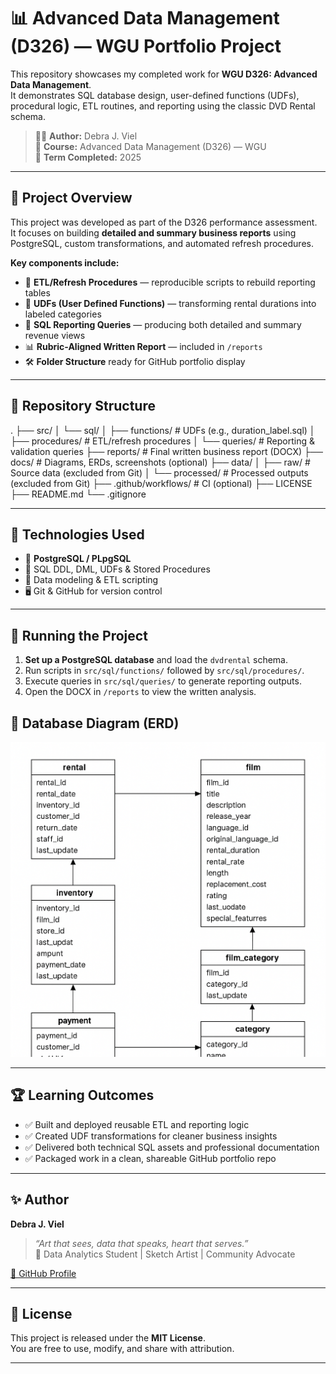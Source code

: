 # 📊 Advanced Data Management (D326) — WGU Portfolio Project

This repository showcases my completed work for **WGU D326: Advanced Data Management**.  
It demonstrates SQL database design, user-defined functions (UDFs), procedural logic, ETL routines, and reporting using the classic DVD Rental schema.  

> 🧑‍💻 **Author:** Debra J. Viel  
> 🏫 **Course:** Advanced Data Management (D326) — WGU  
> 📅 **Term Completed:** 2025  

---

## 🚀 Project Overview

This project was developed as part of the D326 performance assessment.  
It focuses on building **detailed and summary business reports** using PostgreSQL, custom transformations, and automated refresh procedures.

**Key components include:**
- 📌 **ETL/Refresh Procedures** — reproducible scripts to rebuild reporting tables  
- 🧠 **UDFs (User Defined Functions)** — transforming rental durations into labeled categories  
- 🧾 **SQL Reporting Queries** — producing both detailed and summary revenue views  
- 📊 **Rubric-Aligned Written Report** — included in `/reports`  
- 🛠️ **Folder Structure** ready for GitHub portfolio display

---

## 📂 Repository Structure

.
├── src/
│ └── sql/
│ ├── functions/ # UDFs (e.g., duration_label.sql)
│ ├── procedures/ # ETL/refresh procedures
│ └── queries/ # Reporting & validation queries
├── reports/ # Final written business report (DOCX)
├── docs/ # Diagrams, ERDs, screenshots (optional)
├── data/
│ ├── raw/ # Source data (excluded from Git)
│ └── processed/ # Processed outputs (excluded from Git)
├── .github/workflows/ # CI (optional)
├── LICENSE
├── README.md
└── .gitignore


---

## 🧰 Technologies Used

- 🐘 **PostgreSQL / PLpgSQL**
- 📝 SQL DDL, DML, UDFs & Stored Procedures
- 🧮 Data modeling & ETL scripting
- 🖥️ Git & GitHub for version control

---

## 🧪 Running the Project

1. **Set up a PostgreSQL database** and load the `dvdrental` schema.  
2. Run scripts in `src/sql/functions/` followed by `src/sql/procedures/`.  
3. Execute queries in `src/sql/queries/` to generate reporting outputs.  
4. Open the DOCX in `/reports` to view the written analysis.

## 🧭 Database Diagram (ERD)

![DVD Rental ERD](docs/DVD%20Rental%20Database%20ERD%20Layout.png)



---

## 🏆 Learning Outcomes

- ✅ Built and deployed reusable ETL and reporting logic  
- ✅ Created UDF transformations for cleaner business insights  
- ✅ Delivered both technical SQL assets and professional documentation  
- ✅ Packaged work in a clean, shareable GitHub portfolio repo

---

## ✨ Author

**Debra J. Viel**  
> *“Art that sees, data that speaks, heart that serves.”*  
📍 Data Analytics Student | Sketch Artist | Community Advocate

[📎 GitHub Profile](https://github.com/dviel1)

---

## 🪪 License

This project is released under the **MIT License**.  
You are free to use, modify, and share with attribution.

---

